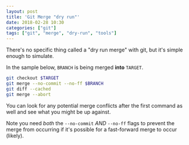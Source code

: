 ```yaml
---
layout: post
title: 'Git Merge "dry run"'
date: 2018-02-28 10:30
categories: ["git"]
tags: ["git", "merge", "dry-run", "tools"]
---
```



There's no specific thing called a "dry run merge" with git, but it's
simple enough to simulate.

In the sample below, `BRANCH` is being merged **into** `TARGET`.

```bash
git checkout $TARGET
git merge --no-commit --no-ff $BRANCH
git diff --cached
git merge --abort
```

You can look for any potential merge conflicts after the first command
as well and see what you might be up against.

Note you need *both* the `--no-commit` *AND* `--no-ff` flags to
prevent the merge from occurring if it's possible for a fast-forward
merge to occur (likely).
